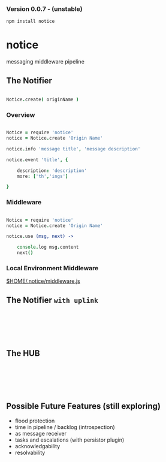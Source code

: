 ### Version 0.0.7 - (unstable)

`npm install notice`


notice
======

messaging middleware pipeline


The Notifier
------------

```coffee

Notice.create( originName )

```

### Overview

```coffee

Notice = require 'notice'
notice = Notice.create 'Origin Name'

notice.info 'message title', 'message description'

notice.event 'title', {

    description: 'description'
    more: ['th','ings']

}

```

### Middleware


```coffee

Notice = require 'notice'
notice = Notice.create 'Origin Name'

notice.use (msg, next) -> 

    console.log msg.content
    next()

```


### Local Environment Middleware


[$HOME/.notice/middleware.js](https://github.com/nomilous/notice/blob/master/.notice/middleware.js)



The Notifier `with uplink`
--------------------------

```






```

The HUB
-------

```






```


Possible Future Features (still exploring)
------------------------------------------

* flood protection
* time in pipeline / backlog (introspection)
* as message receiver
* tasks and escalations (with persistor plugin)
* acknowledgability
* resolvability

